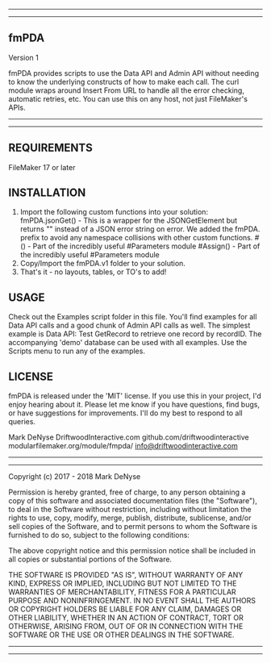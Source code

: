 --------------------------------------------------------------------------------
--------------------------------------------------------------------------------

fmPDA
-----
Version 1

fmPDA provides scripts to use the Data API and Admin API without needing to know the
underlying constructs of how to make each call. The curl module wraps around Insert From URL
to handle all the error checking, automatic retries, etc. You can use this on any host, not just
FileMaker's APIs.

--------------------------------------------------------------------------------
--------------------------------------------------------------------------------

REQUIREMENTS
------------
FileMaker 17 or later


INSTALLATION
------------
1. Import the following custom functions into your solution:
    fmPDA.jsonGet()   - This is a wrapper for the JSONGetElement but returns "" instead
                        of a JSON error string on error. We added the fmPDA. prefix to
                        avoid any namespace collisions with other custom functions.
    #()               - Part of the incredibly useful #Parameters module
    #Assign()         - Part of the incredibly useful #Parameters module
2. Copy/Import the fmPDA.v1 folder to your solution.
3. That's it - no layouts, tables, or TO's to add!


USAGE
-----
Check out the Examples script folder in this file. You'll find examples for all Data API calls
and a good chunk of Admin API calls as well. The simplest example is Data API: Test GetRecord
to retrieve one record by recordID. The accompanying 'demo' database can be used with all examples.
Use the Scripts menu to run any of the examples.




LICENSE
-------
fmPDA is released under the 'MIT' license. If you use this in your project, I'd
enjoy hearing about it. Please let me know if you have questions, find bugs, or
have suggestions for improvements. I'll do my best to respond to all queries.


Mark DeNyse
DriftwoodInteractive.com
github.com/driftwoodinteractive
modularfilemaker.org/module/fmpda/
info@driftwoodinteractive.com


--------------------------------------------------------------------------------
--------------------------------------------------------------------------------
Copyright (c) 2017 - 2018 Mark DeNyse

Permission is hereby granted, free of charge, to any person obtaining a copy of
this software and associated documentation files (the "Software"), to deal in
the Software without restriction, including without limitation the rights to
use, copy, modify, merge, publish, distribute, sublicense, and/or sell copies of
the Software, and to permit persons to whom the Software is furnished to do so,
subject to the following conditions:

The above copyright notice and this permission notice shall be included in all
copies or substantial portions of the Software.

THE SOFTWARE IS PROVIDED "AS IS", WITHOUT WARRANTY OF ANY KIND, EXPRESS OR
IMPLIED, INCLUDING BUT NOT LIMITED TO THE WARRANTIES OF MERCHANTABILITY, FITNESS
FOR A PARTICULAR PURPOSE AND NONINFRINGEMENT. IN NO EVENT SHALL THE AUTHORS OR
COPYRIGHT HOLDERS BE LIABLE FOR ANY CLAIM, DAMAGES OR OTHER LIABILITY, WHETHER
IN AN ACTION OF CONTRACT, TORT OR OTHERWISE, ARISING FROM, OUT OF OR IN
CONNECTION WITH THE SOFTWARE OR THE USE OR OTHER DEALINGS IN THE SOFTWARE.

--------------------------------------------------------------------------------
--------------------------------------------------------------------------------
